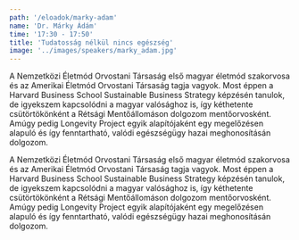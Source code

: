 ```yaml
---
path: '/eloadok/marky-adam'
name: 'Dr. Márky Ádám'
time: '17:30 - 17:50'
title: 'Tudatosság nélkül nincs egészség'
image: '../images/speakers/marky_adam.jpg'
---
```


A Nemzetközi Életmód Orvostani Társaság első magyar életmód szakorvosa és az Amerikai Életmód Orvostani Társaság tagja vagyok. Most éppen a Harvard Business School Sustainable Business Strategy képzésén tanulok, de igyekszem kapcsolódni a magyar valósághoz is, így kéthetente csütörtökönként a Rétsági Mentőállomáson dolgozom mentőorvosként. Amúgy pedig Longevity Project egyik alapítójaként egy megelőzésen alapuló és így fenntartható, valódi egészségügy hazai meghonosításán dolgozom.

<!-- end -->

A Nemzetközi Életmód Orvostani Társaság első magyar életmód szakorvosa és az Amerikai Életmód Orvostani Társaság tagja vagyok. Most éppen a Harvard Business School Sustainable Business Strategy képzésén tanulok, de igyekszem kapcsolódni a magyar valósághoz is, így kéthetente csütörtökönként a Rétsági Mentőállomáson dolgozom mentőorvosként. Amúgy pedig Longevity Project egyik alapítójaként egy megelőzésen alapuló és így fenntartható, valódi egészségügy hazai meghonosításán dolgozom.

